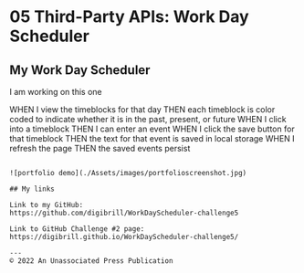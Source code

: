 # 05 Third-Party APIs: Work Day Scheduler

## My Work Day Scheduler

I am working on this one


WHEN I view the timeblocks for that day
THEN each timeblock is color coded to indicate whether it is in the past, present, or future
WHEN I click into a timeblock
THEN I can enter an event
WHEN I click the save button for that timeblock
THEN the text for that event is saved in local storage
WHEN I refresh the page
THEN the saved events persist
```

![portfolio demo](./Assets/images/portfolioscreenshot.jpg)

## My links

Link to my GitHub:
https://github.com/digibrill/WorkDayScheduler-challenge5

Link to GitHub Challenge #2 page:
https://digibrill.github.io/WorkDayScheduler-challenge5/

---
© 2022 An Unassociated Press Publication
